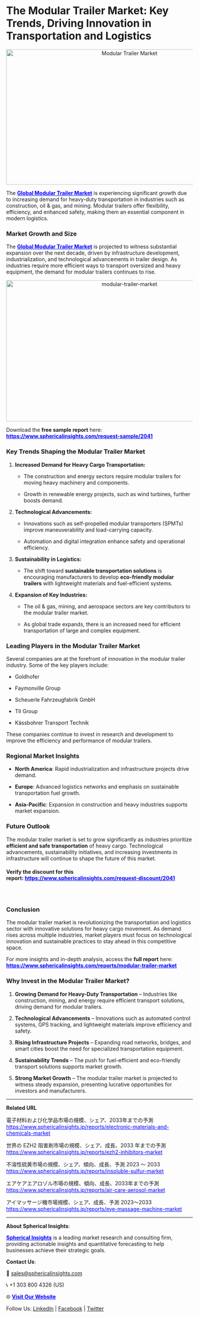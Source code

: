 <h1 id="4ba3" class="pw-post-title fo fp fq bf fr fs ft fu fv fw fx fy fz ga gb gc gd ge gf gg gh gi gj gk gl gm gn go gp gq bk" data-testid="storyTitle" data-selectable-paragraph="">&nbsp;</h1>
<h1 id="90ef" class="pw-post-title fo fp fq bf fr fs ft fu fv fw fx fy fz ga gb gc gd ge gf gg gh gi gj gk gl gm gn go gp gq bk" data-testid="storyTitle" data-selectable-paragraph="">The Modular Trailer Market: Key Trends, Driving Innovation in Transportation and Logistics</h1>
<p style="text-align: center;"><img src="https://miro.medium.com/v2/resize:fit:828/format:webp/1*KC5Ep4UrH2Q0Qo-1M0DGBg.png" alt="Modular Trailer Market" width="650" height="364" /></p>
<p data-pm-slice="1 1 []">The <span style="color: #0000ff;"><strong><a style="color: #0000ff;" href="https://www.sphericalinsights.com/reports/modular-trailer-market" target="_blank">Global Modular Trailer Market</a></strong></span>&nbsp;is experiencing significant growth due to increasing demand for heavy-duty transportation in industries such as construction, oil &amp; gas, and mining. Modular trailers offer flexibility, efficiency, and enhanced safety, making them an essential component in modern logistics.</p>
<h3>Market Growth and Size</h3>
<p>The <span style="color: #0000ff;"><strong><a style="color: #0000ff;" href="https://www.sphericalinsights.com/reports/modular-trailer-market" target="_blank">Global Modular Trailer Market</a></strong></span>&nbsp;is projected to witness substantial expansion over the next decade, driven by infrastructure development, industrialization, and technological advancements in trailer design. As industries require more efficient ways to transport oversized and heavy equipment, the demand for modular trailers continues to rise.</p>
<p style="text-align: center;"><img src="https://www.sphericalinsights.com/images/rd/modular-trailer-market.png" alt="modular-trailer-market" width="650" height="380" /></p>
<p>Download the&nbsp;<strong>free sample report</strong>&nbsp;here: <span style="color: #0000ff;"><strong><a style="color: #0000ff;" href="https://www.sphericalinsights.com/request-sample/2041" target="_blank">https://www.sphericalinsights.com/request-sample/2041</a></strong></span></p>
<h3>Key Trends Shaping the Modular Trailer Market</h3>
<ol start="1" data-spread="true">
<li>
<p><strong>Increased Demand for Heavy Cargo Transportation:</strong></p>
<ul data-spread="false">
<li>
<p>The construction and energy sectors require modular trailers for moving heavy machinery and components.</p>
</li>
<li>
<p>Growth in renewable energy projects, such as wind turbines, further boosts demand.</p>
</li>
</ul>
</li>
<li>
<p><strong>Technological Advancements:</strong></p>
<ul data-spread="false">
<li>
<p>Innovations such as self-propelled modular transporters (SPMTs) improve maneuverability and load-carrying capacity.</p>
</li>
<li>
<p>Automation and digital integration enhance safety and operational efficiency.</p>
</li>
</ul>
</li>
<li>
<p><strong>Sustainability in Logistics:</strong></p>
<ul data-spread="false">
<li>
<p>The shift toward <strong>sustainable transportation solutions</strong> is encouraging manufacturers to develop <strong>eco-friendly modular trailers</strong> with lightweight materials and fuel-efficient systems.</p>
</li>
</ul>
</li>
<li>
<p><strong>Expansion of Key Industries:</strong></p>
<ul data-spread="false">
<li>
<p>The oil &amp; gas, mining, and aerospace sectors are key contributors to the modular trailer market.</p>
</li>
<li>
<p>As global trade expands, there is an increased need for efficient transportation of large and complex equipment.</p>
</li>
</ul>
</li>
</ol>
<h3>Leading Players in the Modular Trailer Market</h3>
<p>Several companies are at the forefront of innovation in the modular trailer industry. Some of the key players include:</p>
<ul data-spread="false">
<li>
<p>Goldhofer</p>
</li>
<li>
<p>Faymonville Group</p>
</li>
<li>
<p>Scheuerle Fahrzeugfabrik GmbH</p>
</li>
<li>
<p>TII Group</p>
</li>
<li>
<p>K&auml;ssbohrer Transport Technik</p>
</li>
</ul>
<p>These companies continue to invest in research and development to improve the efficiency and performance of modular trailers.</p>
<h3>Regional Market Insights</h3>
<ul data-spread="false">
<li>
<p><strong>North America</strong>: Rapid industrialization and infrastructure projects drive demand.</p>
</li>
<li>
<p><strong>Europe</strong>: Advanced logistics networks and emphasis on sustainable transportation fuel growth.</p>
</li>
<li>
<p><strong>Asia-Pacific</strong>: Expansion in construction and heavy industries supports market expansion.</p>
</li>
</ul>
<h3>Future Outlook</h3>
<p>The modular trailer market is set to grow significantly as industries prioritize <strong>efficient and safe transportation</strong> of heavy cargo. Technological advancements, sustainability initiatives, and increasing investments in infrastructure will continue to shape the future of this market.</p>
<h4>Verify the discount for this report:&nbsp;<span style="color: #0000ff;"><a style="color: #0000ff;" href="https://www.sphericalinsights.com/request-discount/2041" target="_blank">https://www.sphericalinsights.com/request-discount/2041</a></span></h4>
<h3>&nbsp;</h3>
<h3>Conclusion</h3>
<p>The modular trailer market is revolutionizing the transportation and logistics sector with innovative solutions for heavy cargo movement. As demand rises across multiple industries, market players must focus on technological innovation and sustainable practices to stay ahead in this competitive space.</p>
<p>For more insights and in-depth analysis, access the <strong>full report</strong> here: <span style="color: #0000ff;"><strong><a style="color: #0000ff;" href="https://www.sphericalinsights.com/reports/modular-trailer-market" target="_blank">https://www.sphericalinsights.com/reports/modular-trailer-market</a></strong></span></p>
<h3 data-start="94" data-end="145"><strong data-start="98" data-end="143">Why Invest in the Modular Trailer Market?</strong></h3>
<ol data-start="147" data-end="928">
<li data-start="147" data-end="327">
<p data-start="150" data-end="327"><strong data-start="150" data-end="198">Growing Demand for Heavy-Duty Transportation</strong> &ndash; Industries like construction, mining, and energy require efficient transport solutions, driving demand for modular trailers.</p>
</li>
<li data-start="329" data-end="484">
<p data-start="332" data-end="484"><strong data-start="332" data-end="362">Technological Advancements</strong> &ndash; Innovations such as automated control systems, GPS tracking, and lightweight materials improve efficiency and safety.</p>
</li>
<li data-start="486" data-end="635">
<p data-start="489" data-end="635"><strong data-start="489" data-end="523">Rising Infrastructure Projects</strong> &ndash; Expanding road networks, bridges, and smart cities boost the need for specialized transportation equipment.</p>
</li>
<li data-start="637" data-end="758">
<p data-start="640" data-end="758"><strong data-start="640" data-end="665">Sustainability Trends</strong> &ndash; The push for fuel-efficient and eco-friendly transport solutions supports market growth.</p>
</li>
<li data-start="760" data-end="928">
<p data-start="763" data-end="928"><strong data-start="763" data-end="787">Strong Market Growth</strong> &ndash; The modular trailer market is projected to witness steady expansion, presenting lucrative opportunities for investors and manufacturers.</p>
</li>
</ol>
<hr />
<p><strong>Related URL</strong></p>
<p>電子材料および化学品市場の規模、シェア、2033年までの予測<br /><span style="color: #0000ff;"><a style="color: #0000ff;" href="https://www.sphericalinsights.jp/reports/electronic-materials-and-chemicals-market">https://www.sphericalinsights.jp/reports/electronic-materials-and-chemicals-market</a>&nbsp;</span></p>
<p>世界の EZH2 阻害剤市場の規模、シェア、成長、2033 年までの予測<br /><span style="color: #0000ff;"><a style="color: #0000ff;" href="https://www.sphericalinsights.jp/reports/ezh2-inhibitors-market">https://www.sphericalinsights.jp/reports/ezh2-inhibitors-market</a>&nbsp;</span></p>
<p>不溶性硫黄市場の規模、シェア、傾向、成長、予測 2023 ～ 2033<br /><span style="color: #0000ff;"><a style="color: #0000ff;" href="https://www.sphericalinsights.jp/reports/insoluble-sulfur-market">https://www.sphericalinsights.jp/reports/insoluble-sulfur-market</a>&nbsp;</span></p>
<p>エアケアエアロゾル市場の規模、傾向、成長、2033年までの予測<br /><span style="color: #0000ff;"><a style="color: #0000ff;" href="https://www.sphericalinsights.jp/reports/air-care-aerosol-market">https://www.sphericalinsights.jp/reports/air-care-aerosol-market</a>&nbsp;</span></p>
<p>アイマッサージ機市場規模、シェア、成長、予測 2023～2033<br /><span style="color: #0000ff;"><a style="color: #0000ff;" href="https://www.sphericalinsights.jp/reports/eye-massage-machine-market">https://www.sphericalinsights.jp/reports/eye-massage-machine-market</a>&nbsp;</span></p>
<hr />
<p><strong>About Spherical Insights</strong>:</p>
<p><span style="color: #0000ff;"><strong><a style="color: #0000ff;" href="https://www.sphericalinsights.com" target="_blank">Spherical Insights</a></strong></span> is a leading market research and consulting firm, providing actionable insights and quantitative forecasting to help businesses achieve their strategic goals.</p>
<p><strong>Contact Us</strong>:</p>
<p>📧&nbsp;<a href="mailto:sales@sphericalinsights.com" target="_blank" rel="noreferrer">sales@sphericalinsights.com</a></p>
<p>📞 +1 303 800 4326 (US)</p>
<p>🌐&nbsp;<span style="color: #0000ff;"><a style="color: #0000ff;" href="https://www.sphericalinsights.com/" target="_blank" rel="noreferrer"><strong>Visit Our Website</strong></a></span></p>
<p>Follow Us: <a href="https://www.linkedin.com/company/spherical-insight/"><u>LinkedIn</u></a>&nbsp;|&nbsp;<a href="https://www.facebook.com/sphericalinsights22"><u>Facebook</u></a>&nbsp;|&nbsp;<a href="https://twitter.com/SInsights_US"><u>Twitter</u></a></p>
